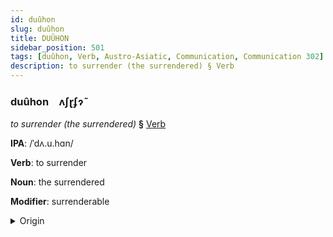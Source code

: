 ```yaml
---
id: duûhon
slug: duûhon
title: DUÛHON
sidebar_position: 501
tags: [duûhon, Verb, Austro-Asiatic, Communication, Communication 302]
description: to surrender (the surrendered) § Verb
---
```


### duûhon&emsp;<span kind="abugida">ʌʃɽʄɂ̃</span>

*to surrender (the surrendered)* **§** [Verb](../../tags/Verb)

**IPA**: /ˈdʌ.u.hɑn/

**Verb**: to surrender

**Noun**: the surrendered

**Modifier**: surrenderable

<details>
    <summary>Origin</summary>
    Vietnamese đầu hàng [ʔɗəw˨˩ haːŋ˨˩]<br/>
    <em>Austro-Asiatic Language Family</em>
</details>